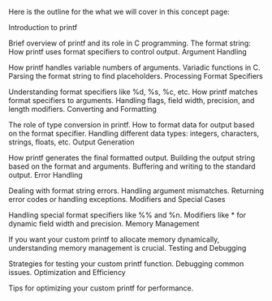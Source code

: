 Here is the outline for the what we will cover in this concept page:

Introduction to printf

Brief overview of printf and its role in C programming.
The format string: How printf uses format specifiers to control output.
Argument Handling

How printf handles variable numbers of arguments.
Variadic functions in C.
Parsing the format string to find placeholders.
Processing Format Specifiers

Understanding format specifiers like %d, %s, %c, etc.
How printf matches format specifiers to arguments.
Handling flags, field width, precision, and length modifiers.
Converting and Formatting

The role of type conversion in printf.
How to format data for output based on the format specifier.
Handling different data types: integers, characters, strings, floats, etc.
Output Generation

How printf generates the final formatted output.
Building the output string based on the format and arguments.
Buffering and writing to the standard output.
Error Handling

Dealing with format string errors.
Handling argument mismatches.
Returning error codes or handling exceptions.
Modifiers and Special Cases

Handling special format specifiers like %% and %n.
Modifiers like * for dynamic field width and precision.
Memory Management

If you want your custom printf to allocate memory dynamically, understanding memory management is crucial.
Testing and Debugging

Strategies for testing your custom printf function.
Debugging common issues.
Optimization and Efficiency

Tips for optimizing your custom printf for performance.
